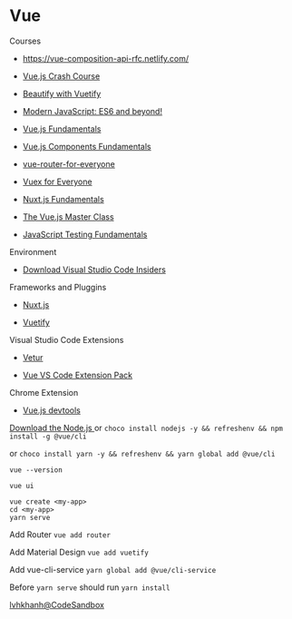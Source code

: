 # Vue

Courses

* https://vue-composition-api-rfc.netlify.com/

* [Vue.js Crash Course](https://courses.vuejsdevelopers.com/courses/481866/lectures/8873117)

* [Beautify with Vuetify](https://www.vuemastery.com/courses/beautify-with-vuetify/getting-started-with-vuetify)

* [Modern JavaScript: ES6 and beyond!](https://vueschool.io/courses/modern-javascript-es6-and-beyond)

* [Vue.js Fundamentals](https://vueschool.io/courses/vuejs-fundamentals)

* [Vue.js Components Fundamentals](https://vueschool.io/courses/vuejs-components-fundamentals)

* [vue-router-for-everyone](https://vueschool.io/courses/vue-router-for-everyone)

* [Vuex for Everyone](https://vueschool.io/courses/vuex-for-everyone)

* [Nuxt.js Fundamentals](https://vueschool.io/courses/nuxtjs-fundamentals)

* [The Vue.js Master Class](https://vueschool.io/the-vuejs-master-class)

* [JavaScript Testing Fundamentals](https://vueschool.io/courses/javascript-testing-fundamentals)

Environment

* [Download Visual Studio Code Insiders](https://code.visualstudio.com/insiders/)

Frameworks and Pluggins

* [Nuxt.js](https://nuxtjs.org)

* [Vuetify](https://vuetifyjs.com/en/)


Visual Studio Code Extensions

* [Vetur](https://marketplace.visualstudio.com/items?itemName=octref.vetur)

* [Vue VS Code Extension Pack](https://marketplace.visualstudio.com/items?itemName=sdras.vue-vscode-extensionpack)

Chrome Extension

* [Vue.js devtools](https://chrome.google.com/webstore/detail/vuejs-devtools/ljjemllljcmogpfapbkkighbhhppjdbg?hl=en)

[Download the Node.js ](https://nodejs.org/en/download/) or `choco install nodejs -y && refreshenv && npm install -g @vue/cli`

or `choco install yarn -y && refreshenv && yarn global add @vue/cli`

`vue --version`

`vue ui`

```
vue create <my-app>
cd <my-app>
yarn serve
```
Add Router `vue add router`

Add Material Design `vue add vuetify`

Add vue-cli-service `yarn global add @vue/cli-service`

Before `yarn serve` should run `yarn install`

[lvhkhanh@CodeSandbox](https://codesandbox.io/u/lvhkhanh)

